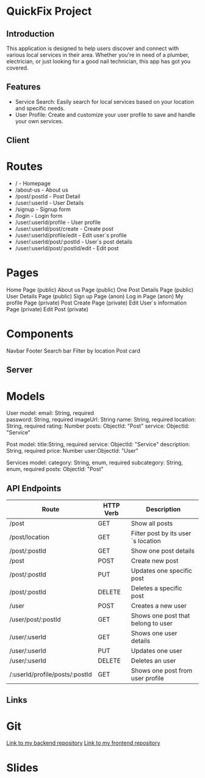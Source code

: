 
# QuickFix Project

## Introduction
This application is designed to help users discover and connect with various local services in their area. Whether you're in need of a plumber, electrician, or just looking for a good nail technician, this app has got you covered.

## Features
- Service Search: Easily search for local services based on your location and specific needs.
- User Profile: Create and customize your user profile to save and handle your own services. 

## Client
# Routes
* / - Homepage
* /about-us - About us 
* /post/:postId - Post Detail 
* /user/:userId - User Details 
* /signup - Signup form
* /login - Login form
* /user/:userId/profile - User profile
* /user/:userId/post/create - Create post 
* /user/:userId/profile/edit - Edit user´s profile
* /user/:userId/post/:postId - User´s post details
* /user/:userId/post/:postId/edit - Edit post

# Pages

Home Page (public)
About us Page (public)
One Post Details Page (public)
User Details Page (public)
Sign up Page (anon)
Log in Page (anon)
My profile Page (private)
Post Create Page (private)
Edit User´s information Page (private)
Edit Post (private)

# Components

Navbar
Footer
Search bar
Filter by location
Post card

## Server
# Models

User model: 
email: String, required   
password: String, required
imageUrl: String
name: String, required
location: String, required
rating: Number
posts: ObjectId: "Post" 
service: ObjectId: "Service"

Post model:
title:String, required
service: ObjectId: "Service"
description: String, required
price: Number
user:ObjectId: "User"

Services model:
category: String, enum, required
subcategory: String, enum, required
posts: ObjectId: "Post" 

## API Endpoints

| Route                    | HTTP Verb | Description                            |
|--------------------------|-----------|----------------------------------------|
| /post                    | GET       | Show all posts                         |
| /post/location           | GET       | Filter post by its user´s location     |
| /post/:postId            | GET       | Show one post details                  |
| /post                    | POST      | Create new post                       |
| /post/:postId            | PUT       | Updates one specific post              |
| /post/:postId            | DELETE    | Deletes a specific post                |
| /user                    | POST      | Creates a new user                    |
| /user/post/:postId       | GET       | Shows one post that belong to user    |
| /user/:userId            | GET       | Shows one user details                |
| /user/:userId            | PUT       | Updates one user                      |
| /user/:userId            | DELETE    | Deletes an user                       |
| /:userId/profile/posts/:postId | GET   | Shows one post from user profile      |


## Links

# Git
[Link to my backend repository](https://github.com/Natpinper/quickFix-backend)
[Link to my frontend repository](https://github.com/Natpinper/quickFix-frontend)


# Slides
